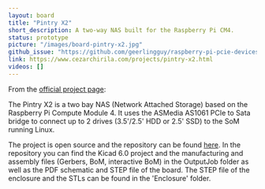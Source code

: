 ```yaml
---
layout: board
title: "Pintry X2"
short_description: A two-way NAS built for the Raspberry Pi CM4.
status: prototype
picture: "/images/board-pintry-x2.jpg"
github_issue: "https://github.com/geerlingguy/raspberry-pi-pcie-devices/issues/353"
link: https://www.cezarchirila.com/projects/pintry-x2.html
videos: []
---
```

From the [official project page](https://www.cezarchirila.com/projects/pintry-x2.html):

The Pintry X2 is a two bay NAS (Network Attached Storage) based on the Raspberry Pi Compute Module 4. It uses the ASMedia AS1061 PCIe to Sata bridge to connect up to 2 drives (3.5'/2.5' HDD or 2.5' SSD) to the SoM running Linux.

The project is open source and the repository can be found [here](https://github.com/icamaster/Pintry). In the repository you can find the Kicad 6.0 project and the manufacturing and assembly files (Gerbers, BoM, interactive BoM) in the OutputJob folder as well as the PDF schematic and STEP file of the board. The STEP file of the enclosure and the STLs can be found in the 'Enclosure' folder.
